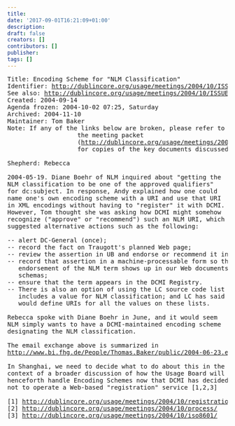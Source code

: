 ```yaml
---
title: 
date: '2017-09-01T16:21:09+01:00'
description: 
draft: false
creators: []
contributors: []
publisher: 
tags: []
---
```


<pre>
Title: Encoding Scheme for "NLM Classification"
Identifier: <a href="/usage/meetings/2004/10/ISSUES/nlm/">http://dublincore.org/usage/meetings/2004/10/ISSUES/nlm/</a>
See also: <a href="/usage/meetings/2004/10/ISSUES/">http://dublincore.org/usage/meetings/2004/10/ISSUES/</a>
Created: 2004-09-14
Agenda frozen: 2004-10-02 07:25, Saturday
Archived: 2004-11-10
Maintainer: Tom Baker
Note: If any of the links below are broken, please refer to 
                   the meeting packet
                   (<a href="/usage/meetings/2004/10/Meeting-packet.pdf">http://dublincore.org/usage/meetings/2004/10/Meeting-packet.pdf</a>) 
                   for copies of the key documents discussed at the meeting.

Shepherd: Rebecca

2004-05-19. Diane Boehr of NLM inquired about "getting the
NLM classification to be one of the approved qualifiers"
for dc:subject. In response, Andy explained how one could
name one's own encoding scheme with a URI and use that URI
in XML encodings without having to "register" it with DCMI.
However, Tom thought she was asking how DCMI might somehow
recognize ("approve" or "recommend") such an NLM URI, which
suggested alternative actions such as the following:

-- alert DC-General (once);
-- record the fact on Traugott's planned Web page;
-- review the assertion in UB and endorse or recommend it in some form;
-- record that assertion in a machine-processable form so that the
   endorsement of the NLM term shows up in our Web documents and RDF
   schemas;
-- ensure that the term appears in the DCMI Registry.
-- There is also an option of using the LC source code list that
   includes a value for NLM classification; and LC has said they
   would define URIs for all the values on these lists.

Rebecca spoke with Diane Boehr in June, and it would seem
NLM simply wants to have a DCMI-maintained encoding scheme
designating the NLM classification.

The email exchange above is summarized in 
<a href="http://www.bi.fhg.de/People/Thomas.Baker/public/2004-06-23.email-digest.txt">http://www.bi.fhg.de/People/Thomas.Baker/public/2004-06-23.email-digest.txt</a>.

In Shanghai, we need to decide what to do about this in the
context of a broader discussion of how the Usage Board will
henceforth handle Encoding Schemes now that DCMI has decided
not to operate a Web-based "registration" service [1,2,3]

[1] <a href="/usage/meetings/2004/10/registration/">http://dublincore.org/usage/meetings/2004/10/registration/</a>
[2] <a href="/usage/meetings/2004/10/process/">http://dublincore.org/usage/meetings/2004/10/process/</a>
[3] <a href="/usage/meetings/2004/10/iso8601/">http://dublincore.org/usage/meetings/2004/10/iso8601/</a>

</pre>
